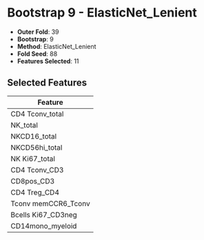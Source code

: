 # Bootstrap 9 - ElasticNet_Lenient

- **Outer Fold**: 39
- **Bootstrap**: 9
- **Method**: ElasticNet_Lenient
- **Fold Seed**: 88
- **Features Selected**: 11

## Selected Features

| Feature |
|---------|
| CD4 Tconv_total |
| NK_total |
| NKCD16_total |
| NKCD56hi_total |
| NK Ki67_total |
| CD4 Tconv_CD3 |
| CD8pos_CD3 |
| CD4 Treg_CD4 |
| Tconv memCCR6_Tconv |
| Bcells Ki67_CD3neg |
| CD14mono_myeloid |
